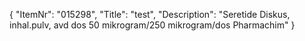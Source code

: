 {
  "ItemNr": "015298",
  "Title": "test",
  "Description": "Seretide Diskus, inhal.pulv, avd dos 50 mikrogram/250 mikrogram/dos Pharmachim"
}
